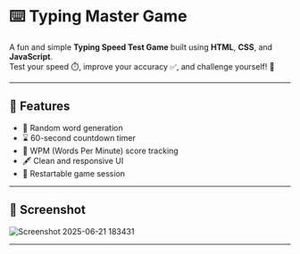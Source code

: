 # ⌨️ Typing Master Game

A fun and simple **Typing Speed Test Game** built using **HTML**, **CSS**, and **JavaScript**.  
Test your speed ⏱️, improve your accuracy ✅, and challenge yourself! 💪

---

## 🌟 Features

- 🎯 Random word generation
- ⌛ 60-second countdown timer
- 🧠 WPM (Words Per Minute) score tracking
- 🖋️ Clean and responsive UI
- 🔁 Restartable game session

---

## 📸 Screenshot
![Screenshot 2025-06-21 183431](https://github.com/user-attachments/assets/3d633834-29d2-41db-b8fe-ce55f637dd00)


---


